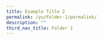 ```yaml
---
title: Example Title 2
permalink: /yu/Folder-1/permalink/
description: ""
third_nav_title: Folder 1
---
```

